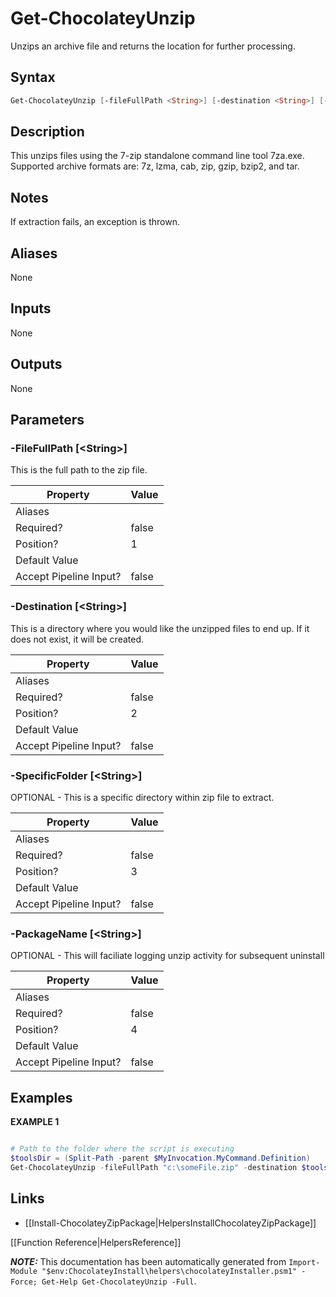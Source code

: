 ﻿# Get-ChocolateyUnzip

Unzips an archive file and returns the location for further processing.

## Syntax

~~~powershell
Get-ChocolateyUnzip [-fileFullPath <String>] [-destination <String>] [-specificFolder <String>] [-packageName <String>]
~~~

## Description

This unzips files using the 7-zip standalone command line tool 7za.exe.
Supported archive formats are: 7z, lzma, cab, zip, gzip, bzip2, and tar.

## Notes

If extraction fails, an exception is thrown.

## Aliases

None

## Inputs

None

## Outputs

None

## Parameters

###  -FileFullPath [\<String\>]
This is the full path to the zip file.

Property               | Value
---------------------- | -----
Aliases                | 
Required?              | false
Position?              | 1
Default Value          | 
Accept Pipeline Input? | false
 
###  -Destination [\<String\>]
This is a directory where you would like the unzipped files to end up.
If it does not exist, it will be created.

Property               | Value
---------------------- | -----
Aliases                | 
Required?              | false
Position?              | 2
Default Value          | 
Accept Pipeline Input? | false
 
###  -SpecificFolder [\<String\>]
OPTIONAL - This is a specific directory within zip file to extract.

Property               | Value
---------------------- | -----
Aliases                | 
Required?              | false
Position?              | 3
Default Value          | 
Accept Pipeline Input? | false
 
###  -PackageName [\<String\>]
OPTIONAL - This will faciliate logging unzip activity for subsequent uninstall

Property               | Value
---------------------- | -----
Aliases                | 
Required?              | false
Position?              | 4
Default Value          | 
Accept Pipeline Input? | false
 


## Examples

 **EXAMPLE 1**

~~~powershell

# Path to the folder where the script is executing
$toolsDir = (Split-Path -parent $MyInvocation.MyCommand.Definition)
Get-ChocolateyUnzip -fileFullPath "c:\someFile.zip" -destination $toolsDir
~~~

## Links

 * [[Install-ChocolateyZipPackage|HelpersInstallChocolateyZipPackage]]


[[Function Reference|HelpersReference]]

***NOTE:*** This documentation has been automatically generated from `Import-Module "$env:ChocolateyInstall\helpers\chocolateyInstaller.psm1" -Force; Get-Help Get-ChocolateyUnzip -Full`.
